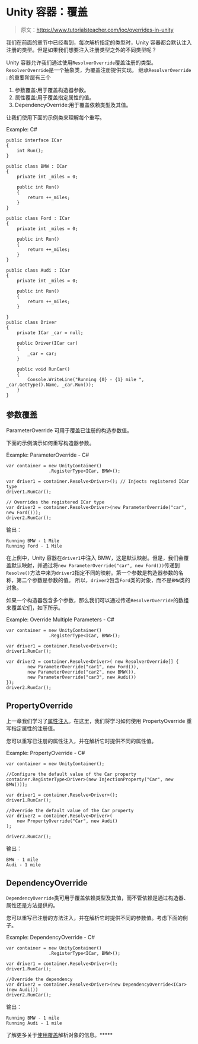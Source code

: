 # Unity 容器：覆盖

> 原文：<https://www.tutorialsteacher.com/ioc/overrides-in-unity>

我们在前面的章节中已经看到，每次解析指定的类型时，Unity 容器都会默认注入注册的类型。但是如果我们想要注入注册类型之外的不同类型呢？

Unity 容器允许我们通过使用`ResolverOverride`覆盖注册的类型。`ResolverOverride`是一个抽象类，为覆盖注册提供实现。 继承`ResolverOverride` : 的重要阶层有三个

1.  参数覆盖:用于覆盖构造器参数。
2.  属性覆盖:用于覆盖指定属性的值。
3.  DependencyOverride:用于覆盖依赖类型及其值。

让我们使用下面的示例类来理解每个重写。

Example: C# 

```
public interface ICar
{
    int Run();
}

public class BMW : ICar
{
    private int _miles = 0;

    public int Run()
    {
        return ++_miles;
    }
}

public class Ford : ICar
{
    private int _miles = 0;

    public int Run()
    {
        return ++_miles;
    }
}

public class Audi : ICar
{
    private int _miles = 0;

    public int Run()
    {
        return ++_miles;
    }

}
public class Driver
{
    private ICar _car = null;

    public Driver(ICar car)
    {
        _car = car;
    }

    public void RunCar()
    {
        Console.WriteLine("Running {0} - {1} mile ", _car.GetType().Name, _car.Run());
    }
} 
```

## 参数覆盖

ParameterOverride 可用于覆盖已注册的构造参数值。

下面的示例演示如何重写构造器参数。

Example: ParameterOverride - C# 

```
var container = new UnityContainer()
                .RegisterType<ICar, BMW>();

var driver1 = container.Resolve<Driver>(); // Injects registered ICar type
driver1.RunCar();

// Overrides the registered ICar type 
var driver2 = container.Resolve<Driver>(new ParameterOverride("car", new Ford()));
driver2.RunCar(); 
```

输出：

```
Running BMW - 1 Mile
Running Ford - 1 Mile
```

在上例中，Unity 容器在`driver1`中注入 BMW，这是默认映射。但是，我们会覆盖默认映射，并通过将`new ParameterOverride("car", new Ford())`传递到`Resolve()`方法中来为`driver2`指定不同的映射。第一个参数是构造器参数的名称，第二个参数是参数的值。 所以，`driver2`包含`Ford`类的对象，而不是`BMW`类的对象。

如果一个构造器包含多个参数，那么我们可以通过传递`ResolverOverride`的数组来覆盖它们，如下所示。

Example: Override Multiple Parameters - C# 

```
var container = new UnityContainer()
                .RegisterType<ICar, BMW>();

var driver1 = container.Resolve<Driver>();
driver1.RunCar();

var driver2 = container.Resolve<Driver>( new ResolverOverride[] { 
        new ParameterOverride("car1", new Ford()),
        new ParameterOverride("car2", new BMW()),
        new ParameterOverride("car3", new Audi())
});
driver2.RunCar(); 
```

## PropertyOverride

上一章我们学习了[属性注入](/ioc/property-injection-using-Unity-container "Property Injection using Unity")。在这里，我们将学习如何使用 PropertyOverride 重写指定属性的注册值。

您可以重写已注册的属性注入，并在解析它时提供不同的属性值。

Example: PropertyOverride - C# 

```
var container = new UnityContainer();

//Configure the default value of the Car property
container.RegisterType<Driver>(new InjectionProperty("Car", new BMW()));

var driver1 = container.Resolve<Driver>();
driver1.RunCar();

//Override the default value of the Car property
var driver2 = container.Resolve<Driver>(
    new PropertyOverride("Car", new Audi()
);

driver2.RunCar(); 
```

输出：

```
BMW - 1 mile
Audi - 1 mile
```

## DependencyOverride

`DependencyOverride`类可用于覆盖依赖类型及其值，而不管依赖是通过构造器、属性还是方法提供的。

您可以重写已注册的方法注入，并在解析它时提供不同的参数值。考虑下面的例子。

Example: DependencyOverride - C# 

```
var container = new UnityContainer()
                .RegisterType<ICar, BMW>();

var driver1 = container.Resolve<Driver>();
driver1.RunCar();

//Override the dependency
var driver2 = container.Resolve<Driver>(new DependencyOverride<ICar>(new Audi())
driver2.RunCar(); 
```

输出：

```
Running BMW - 1 mile
Running Audi - 1 mile
```

了解更多关于[使用覆盖](https://msdn.microsoft.com/en-us/library/ff660920(v=pandp.20).aspx)解析对象的信息。*****